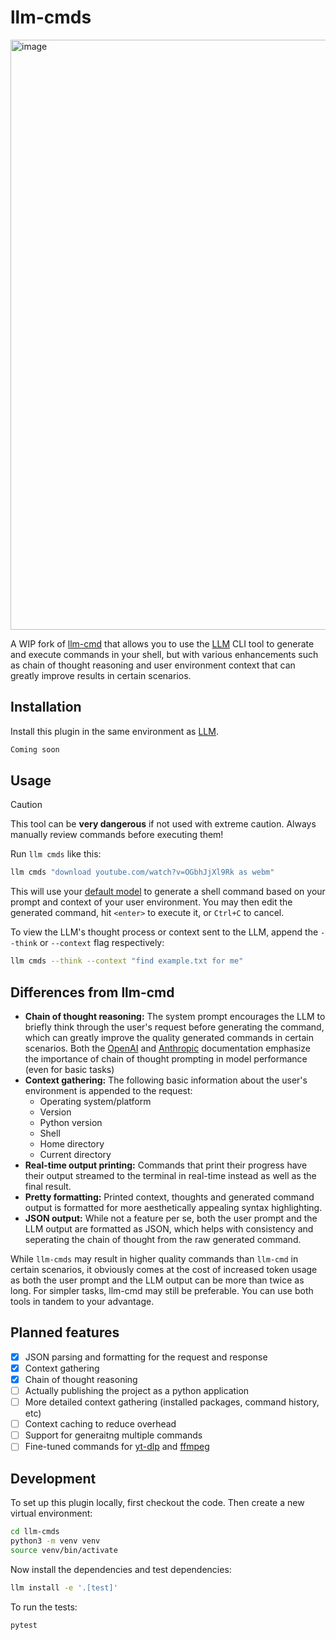 # llm-cmds
<img width="944" alt="image" src="https://github.com/user-attachments/assets/b0398b99-53b7-4610-8635-f18af2922528">

A WIP fork of [llm-cmd](https://github.com/simonw/llm-cmd) that allows you to use the [LLM](https://llm.datasette.io) CLI tool to generate and execute commands in your shell, but with various enhancements such as chain of thought reasoning and user environment context that can greatly improve results in certain scenarios. 

## Installation
Install this plugin in the same environment as [LLM](https://llm.datasette.io/). 
```bash
Coming soon
```

## Usage
> [!CAUTION]
> This tool can be **very dangerous** if not used with extreme caution. Always manually review commands before executing them!

Run `llm cmds` like this:

```bash
llm cmds "download youtube.com/watch?v=OGbhJjXl9Rk as webm"
```
This will use your [default model](https://llm.datasette.io/en/stable/setup.html#setting-a-custom-default-model) to generate a shell command based on your prompt and context of your user environment. You may then edit the generated command, hit `<enter>` to execute it, or `Ctrl+C` to cancel.

To view the LLM's thought process or context sent to the LLM, append the `--think` or `--context` flag respectively:

```bash
llm cmds --think --context "find example.txt for me"
```

## Differences from llm-cmd
- **Chain of thought reasoning:** The system prompt encourages the LLM to briefly think through the user's request before generating the command, which can greatly improve the quality generated commands in certain scenarios. Both the [OpenAI](https://platform.openai.com/docs/guides/prompt-engineering/strategy-give-models-time-to-think) and [Anthropic](https://docs.anthropic.com/en/docs/build-with-claude/prompt-engineering/chain-of-thought) documentation emphasize the importance of chain of thought prompting in model performance (even for basic tasks)
- **Context gathering:** The following basic information about the user's environment is appended to the request:
    - Operating system/platform
    - Version
    - Python version
    - Shell
    - Home directory
    - Current directory
- **Real-time output printing:** Commands that print their progress have their output streamed to the terminal in real-time instead as well as the final result.
- **Pretty formatting:** Printed context, thoughts and generated command output is formatted for more aesthetically appealing syntax highlighting.
- **JSON output:** While not a feature per se, both the user prompt and the LLM output are formatted as JSON, which helps with consistency and seperating the chain of thought from the raw generated command.

While `llm-cmds` may result in higher quality commands than `llm-cmd` in certain scenarios, it obviously comes at the cost of increased token usage as both the user prompt and the LLM output can be more than twice as long. For simpler tasks, llm-cmd may still be preferable. You can use both tools in tandem to your advantage.

## Planned features
- [x] JSON parsing and formatting for the request and response
- [x] Context gathering
- [x] Chain of thought reasoning 
- [ ] Actually publishing the project as a python application
- [ ] More detailed context gathering (installed packages, command history, etc)
- [ ] Context caching to reduce overhead
- [ ] Support for generaitng multiple commands
- [ ] Fine-tuned commands for [yt-dlp](https://github.com/yt-dlp/yt-dlp) and [ffmpeg](https://www.ffmpeg.org/)

## Development
To set up this plugin locally, first checkout the code. Then create a new virtual environment:
```bash
cd llm-cmds
python3 -m venv venv
source venv/bin/activate
```
Now install the dependencies and test dependencies:
```bash
llm install -e '.[test]'
```
To run the tests:
```bash
pytest
```
